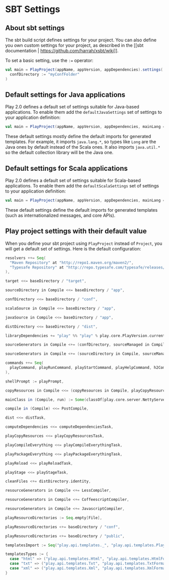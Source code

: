 # SBT Settings

## About sbt settings

The sbt build script defines settings for your project. You can also define you own custom settings for your project, as described in the [[sbt documentation | https://github.com/harrah/xsbt/wiki]].

To set a basic setting, use the `:=` operator:

```scala
val main = PlayProject(appName, appVersion, appDependencies).settings(
  confDirectory := "myConfFolder"     
)
```

## Default settings for Java applications

Play 2.0 defines a default set of settings suitable for Java-based applications. To enable them add the `defaultJavaSettings` set of settings to your application definition:

```scala
val main = PlayProject(appName, appVersion, appDependencies, mainLang = JAVA)
```

These default settings mostly define the default imports for generated templates. For example, it imports `java.lang.*`, so types like `Long` are the Java ones by default instead of the Scala ones. It also imports `java.util.*` so the default collection library will be the Java one.

## Default settings for Scala applications

Play 2.0 defines a default set of settings suitable for Scala-based applications. To enable them add the `defaultScalaSettings` set of settings to your application definition:

```scala
val main = PlayProject(appName, appVersion, appDependencies, mainLang = SCALA)
```

These default settings define the default imports for generated templates (such as internationalized messages, and core APIs).

## Play project settings with their default value

When you define your sbt project using `PlayProject` instead of `Project`, you will get a default set of settings. Here is the default configuration:

```scala
resolvers ++= Seq(
  "Maven Repository" at "http://repo1.maven.org/maven2/",
  "Typesafe Repository" at "http://repo.typesafe.com/typesafe/releases/"
),

target <<= baseDirectory / "target",

sourceDirectory in Compile <<= baseDirectory / "app",

confDirectory <<= baseDirectory / "conf",

scalaSource in Compile <<= baseDirectory / "app",

javaSource in Compile <<= baseDirectory / "app",

distDirectory <<= baseDirectory / "dist",

libraryDependencies += "play" %% "play" % play.core.PlayVersion.current,

sourceGenerators in Compile <+= (confDirectory, sourceManaged in Compile) map RouteFiles,

sourceGenerators in Compile <+= (sourceDirectory in Compile, sourceManaged in Compile, templatesTypes, templatesImport) map ScalaTemplates,

commands ++= Seq(
  playCommand, playRunCommand, playStartCommand, playHelpCommand, h2Command, classpathCommand, licenseCommand, computeDependenciesCommand
),

shellPrompt := playPrompt,

copyResources in Compile <<= (copyResources in Compile, playCopyResources) map { (r, pr) => r ++ pr },

mainClass in (Compile, run) := Some(classOf[play.core.server.NettyServer].getName),

compile in (Compile) <<= PostCompile,

dist <<= distTask,

computeDependencies <<= computeDependenciesTask,

playCopyResources <<= playCopyResourcesTask,

playCompileEverything <<= playCompileEverythingTask,

playPackageEverything <<= playPackageEverythingTask,

playReload <<= playReloadTask,

playStage <<= playStageTask,

cleanFiles <+= distDirectory.identity,

resourceGenerators in Compile <+= LessCompiler,

resourceGenerators in Compile <+= CoffeescriptCompiler,

resourceGenerators in Compile <+= JavascriptCompiler,

playResourceDirectories := Seq.empty[File],

playResourceDirectories <+= baseDirectory / "conf",

playResourceDirectories <+= baseDirectory / "public",

templatesImport := Seq("play.api.templates._", "play.api.templates.PlayMagic._"),

templatesTypes := {	
  case "html" => ("play.api.templates.Html", "play.api.templates.HtmlFormat")
  case "txt" => ("play.api.templates.Txt", "play.api.templates.TxtFormat")
  case "xml" => ("play.api.templates.Xml", "play.api.templates.XmlFormat")
}

```